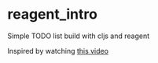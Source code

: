 # reagent_intro

Simple TODO list build with cljs and reagent

Inspired by watching [this video](https://www.youtube.com/watch?v=wq6ctyZBb0A) 
